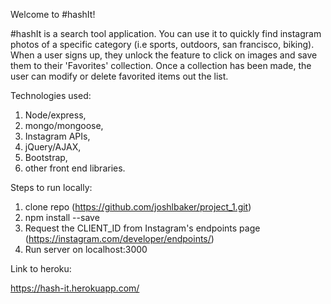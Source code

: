 Welcome to #hashIt!

#hashIt is a search tool application. You can use it to quickly find instagram
photos of a specific category (i.e sports, outdoors, san francisco, biking). 
When a user signs up, they unlock the feature to click on images and save them
to their 'Favorites' collection. Once a collection has been made, the user can modify
or delete favorited items out the list.

Technologies used: 

1) Node/express, 
2) mongo/mongoose, 
3) Instagram APIs, 
4) jQuery/AJAX, 
5) Bootstrap, 
6) other front end libraries.

Steps to run locally: 
1) clone repo (https://github.com/joshlbaker/project_1.git)
2) npm install --save
3) Request the CLIENT_ID from Instagram's endpoints page (https://instagram.com/developer/endpoints/)
4) Run server on localhost:3000

Link to heroku:

https://hash-it.herokuapp.com/